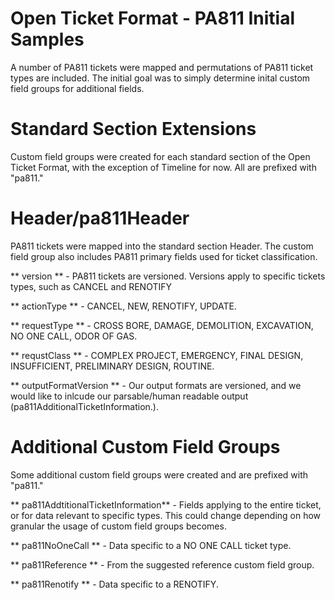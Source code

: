 # Open Ticket Format - PA811 Initial Samples

A number of PA811 tickets were mapped and permutations of PA811 ticket types are included. The initial goal was to simply determine inital custom field groups for additional fields. 

# Standard Section Extensions

Custom field groups were created for each standard section of the Open Ticket Format, with the exception of Timeline for now. All are prefixed with "pa811."

# Header/pa811Header

PA811 tickets were mapped into the standard section Header. The custom field group also includes PA811 primary fields used for ticket classification.

** version ** - PA811 tickets are versioned. Versions apply to specific tickets types, such as CANCEL and RENOTIFY

** actionType ** - CANCEL, NEW, RENOTIFY, UPDATE.

** requestType ** - CROSS BORE, DAMAGE, DEMOLITION, EXCAVATION, NO ONE CALL, ODOR OF GAS.

** requstClass ** - COMPLEX PROJECT, EMERGENCY, FINAL DESIGN, INSUFFICIENT, PRELIMINARY DESIGN, ROUTINE.

** outputFormatVersion ** - Our output formats are versioned, and we would like to inlcude our parsable/human readable output (pa811AdditionalTicketInformation.).

# Additional Custom Field Groups

Some additional custom field groups were created and are prefixed with "pa811."

** pa811AddtitionalTicketInformation** - Fields applying to the entire ticket, or for data relevant to specific types. This could change depending on how granular the usage of custom field groups becomes.

** pa811NoOneCall ** - Data specific to a NO ONE CALL ticket type.

** pa811Reference ** - From the suggested reference custom field group.

** pa811Renotify ** - Data specific to a RENOTIFY.

